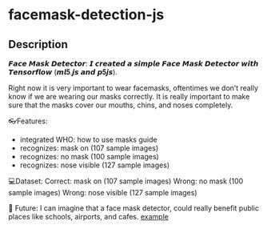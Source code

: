 # facemask-detection-js

## Description

𝙁𝙖𝙘𝙚 𝙈𝙖𝙨𝙠 𝘿𝙚𝙩𝙚𝙘𝙩𝙤𝙧: 𝙄 𝙘𝙧𝙚𝙖𝙩𝙚𝙙 𝙖 𝙨𝙞𝙢𝙥𝙡𝙚 𝙁𝙖𝙘𝙚 𝙈𝙖𝙨𝙠 𝘿𝙚𝙩𝙚𝙘𝙩𝙤𝙧 𝙬𝙞𝙩𝙝 𝙏𝙚𝙣𝙨𝙤𝙧𝙛𝙡𝙤𝙬 (𝙢𝙡𝟓.𝙟𝙨 𝙖𝙣𝙙 𝙥𝟓𝙟𝙨).

Right now it is very important to wear facemasks, oftentimes we don’t really know if we are wearing our masks correctly. It is really important to make sure that the masks cover our mouths, chins, and noses completely.

👓Features:
- integrated WHO: how to use masks guide
- recognizes: mask on (107 sample images)
- recognizes: no mask (100 sample images)
- recognizes: nose visible (127 sample images)

💻Dataset:
Correct: mask on (107 sample images)
Wrong: no mask (100 sample images)
Wrong: nose visible (127 sample images)

🌟 Future:
I can imagine that a face mask detector, could really benefit public places like schools, airports, and cafes.
[example](./example.gif)
